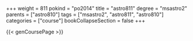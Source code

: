 +++
weight = 811
pokind = "po2014"
title = "astro811"
degree = "msastro2"
parents = ["astro810"]
tags = ["msastro2", "astro811", "astro810"]
categories = ["course"]
bookCollapseSection = false
+++

{{< genCoursePage >}}
